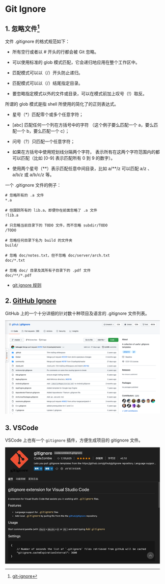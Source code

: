 # Git Ignore

## 1. 忽略文件[^git-ignore]

文件 .gitignore 的格式规范如下：

* 所有空行或者以 # 开头的行都会被 Git 忽略。

* 可以使用标准的 glob 模式匹配，它会递归地应用在整个工作区中。

* 匹配模式可以以（/）开头防止递归。

* 匹配模式可以以（/）结尾指定目录。

* 要忽略指定模式以外的文件或目录，可以在模式前加上叹号（!）取反。

所谓的 glob 模式是指 shell 所使用的简化了的正则表达式。

* 星号（*）匹配零个或多个任意字符；

* [abc] 匹配任何一个列在方括号中的字符 （这个例子要么匹配一个 a，要么匹配一个 b，要么匹配一个 c）；
* 问号（?）只匹配一个任意字符；

* 如果在方括号中使用短划线分隔两个字符， 表示所有在这两个字符范围内的都可以匹配（比如 [0-9] 表示匹配所有 0 到 9 的数字）。

* 使用两个星号（\*\*）表示匹配任意中间目录，比如 a/\*\*/z 可以匹配 a/z 、 a/b/z 或 a/b/c/z 等。

一个 .gitignore 文件的例子：

```gitignore
# 忽略所有的 .a 文件
*.a

# 但跟踪所有的 lib.a，即便你在前面忽略了 .a 文件
!lib.a

# 只忽略当前目录下的 TODO 文件，而不忽略 subdir/TODO
/TODO

# 忽略任何目录下名为 build 的文件夹
build/

# 忽略 doc/notes.txt，但不忽略 doc/server/arch.txt
doc/*.txt

# 忽略 doc/ 目录及其所有子目录下的 .pdf 文件
doc/**/*.pdf
```

* [git ignore 规则](https://www.cnblogs.com/kevingrace/p/5690241.html)

## 2. [GitHub Ignore](https://github.com/github/gitignore)

GitHub 上的一个十分详细的针对数十种项目及语言的 .gitignore 文件列表。

![github-ignore](resources/github-ignore.png)

## 3. VSCode

VSCode 上也有一个 `gitignore` 插件，方便生成项目的 gitignore 文件。

![git-ignore](resources/git-ignore.png)

[^git-ignore]: [git-ignore](https://git-scm.com/book/zh/v2/Git-基础-记录每次更新到仓库)
